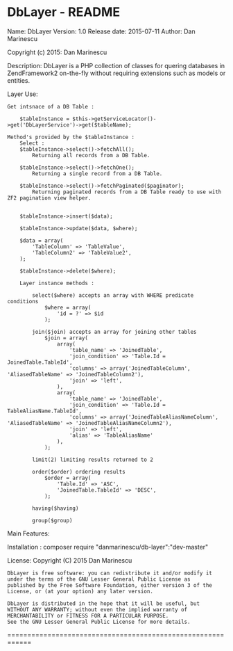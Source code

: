 DbLayer - README
============================================================


Name: DbLayer
Version: 1.0
Release date: 2015-07-11
Author: Dan Marinescu

Copyright (c) 2015:
    Dan Marinescu

Description:
    DbLayer is a PHP collection of classes for quering databases in ZendFramework2 on-the-fly without requiring extensions such as models or entities.

Layer Use:

    Get intsnace of a DB Table :

        $tableInstance = $this->getServiceLocator()->get('DbLayerService')->get($tableName);

    Method's provided by the $tableInstance :
        Select :
        $tableInstance->select()->fetchAll();
            Returning all records from a DB Table.

        $tableInstance->select()->fetchOne();
            Returning a single record from a DB Table.

        $tableInstance->select()->fetchPaginated($paginator);
            Returning paginated records from a DB Table ready to use with ZF2 pagination view helper.


        $tableInstance->insert($data);

        $tableInstance->update($data, $where);

        $data = array(
            'TableColumn' => 'TableValue',
            'TableColumn2' => 'TableValue2',
        );

        $tableInstance->delete($where);

        Layer instance methods :

            select($where) accepts an array with WHERE predicate conditions
                $where = array(
                    'id = ?' => $id
                );

            join($join) accepts an array for joining other tables
                $join = array(
                    array(
                        'table_name' => 'JoinedTable',
                        'join_condition' => 'Table.Id = JoinedTable.TableId',
                        'columns' => array('JoinedTableColumn', 'AliasedTableName' => 'JoinedTableColumn2'),
                        'join' => 'left',
                    ),
                    array(
                        'table_name' => 'JoinedTable',
                        'join_condition' => 'Table.Id = TableAliasName.TableId',
                        'columns' => array('JoinedTableAliasNameColumn', 'AliasedTableName' => 'JoinedTableAliasNameColumn2'),
                        'join' => 'left',
                        'alias' => 'TableAliasName'
                    ),
                );

            limit(2) limiting results returned to 2

            order($order) ordering results
                $order = array(
                    'Table.Id' => 'ASC',
                    'JoinedTable.TableId' => 'DESC',
                );

            having($having)

            group($group)


Main Features:

Installation :
    composer require "danmarinescu/db-layer":"dev-master"

License:
    Copyright (C) 2015  Dan Marinescu

    DbLayer is free software: you can redistribute it and/or modify it
    under the terms of the GNU Lesser General Public License as
    published by the Free Software Foundation, either version 3 of the
    License, or (at your option) any later version.

    DbLayer is distributed in the hope that it will be useful, but
    WITHOUT ANY WARRANTY; without even the implied warranty of
    MERCHANTABILITY or FITNESS FOR A PARTICULAR PURPOSE.
    See the GNU Lesser General Public License for more details.

============================================================
